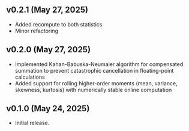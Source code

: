 ## v0.2.1 (May 27, 2025)

- Added recompute to both statistics
- Minor refactoring

## v0.2.0 (May 27, 2025)

- Implemented Kahan-Babuska-Neumaier algorithm for compensated summation to prevent catastrophic cancellation in floating-point calculations
- Added support for rolling higher-order moments (mean, variance, skewness, kurtosis) with numerically stable online computation

## v0.1.0 (May 24, 2025)

- Initial release.
